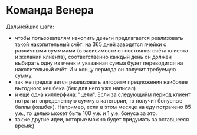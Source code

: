 # Команда Венера

Дальнейшие шаги:

- чтобы пользователям накопить деньги предлагается реализовать такой накопительный счёт: на 365 дней заводятся ячейки с различными сумммами (в зависимости от состояния счёта клиента и желаний клиента), соответственно каждый день он должен выбирать одну из ячеек и указанная сумма будет переводится на накопительный счёт. И к концу периода он получит требуемую сумму.
- так же предлагается реализовать алгоритм предложения наиболее выгодного кешбека (бек для него уже написал)
- и ещё одна киллерфича: "цели". Если за следующийм период клиент потратит определенную сумму в категории, то получит бонусные баллы (кешбек). Например, если в этом месяце на еду потрачено 85 у.е., то целью может быть 100 у.е. и 1 у.е. бонуса за это.
- также другие идеи, которые можно будет придумать за оставшееся время:)
